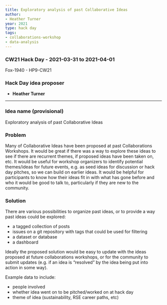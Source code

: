 ```yaml
---
title: Exploratory analysis of past Collaborative Ideas
author:
- Heather Turner
year: 2021
type: hack day
tags:
- collaborations-workshop
- data-analysis
---
```


### CW21 Hack Day - 2021-03-31 to 2021-04-01

Fox-1940 - HP9-CW21


### **Hack Day idea proposer**

* **Heather Turner**

---



### **Idea name (provisional)**


Exploratory analysis of past Collaborative Ideas


### **Problem**


Many of Collaborative Ideas have been proposed at past Collaborations Workshops. It would be great if there was a way to explore these ideas to see if there are recurrent themes, if proposed ideas have been taken on, etc. It would be useful for workshop organizers to identify potential themes/ideas for future events, e.g. as seed ideas for discussion or hack day pitches, so we can build on earlier ideas. It would be helpful for participants to know how their ideas fit in with what has gone before and who it would be good to talk to, particularly if they are new to the community.


### **Solution**


There are various possibilities to organize past ideas, or to provide a way past ideas could be explored:

*   a tagged collection of posts
*   issues on a git repository with tags that could be used for filtering
*   a dataset or database
*   a dashboard

Ideally the proposed solution would be easy to update with the ideas proposed at future collaborations workshops, or for the community to submit updates (e.g. if an idea is “resolved” by the idea being put into action in some way).

Example data to include:

*   people involved
*   whether idea went on to be pitched/worked on at hack day
*   theme of idea (sustainability, RSE career paths, etc)


